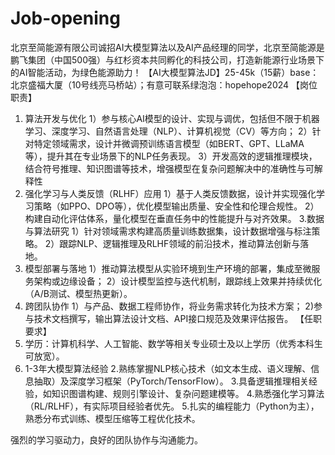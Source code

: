 # Job-opening
北京至简能源有限公司诚招AI大模型算法以及AI产品经理的同学，北京至简能源是鹏飞集团（中国500强）与红杉资本共同孵化的科技公司，打造新能源行业场景下的AI智能活动，为绿色能源助力！
【AI大模型算法JD】25-45k（15薪）base：北京盛福大厦（10号线亮马桥站）；有意可联系绿泡泡：hopehope2024 
【岗位职责】
1. 算法开发与优化
     1）参与核心AI模型的设计、实现与调优，包括但不限于机器学习、深度学习、自然语言处理（NLP）、计算机视觉（CV）等方向；
    2）针对特定领域需求，设计并微调预训练语言模型（如BERT、GPT、LLaMA等），提升其在专业场景下的NLP任务表现。
   3）开发高效的逻辑推理模块，结合符号推理、知识图谱等技术，增强模型在复杂问题解决中的准确性与可解释性
2. 强化学习与人类反馈（RLHF）应用
   1）基于人类反馈数据，设计并实现强化学习策略（如PPO、DPO等），优化模型输出质量、安全性和伦理合规性。
   2）构建自动化评估体系，量化模型在垂直任务中的性能提升与对齐效果。
3.数据与算法研究
   1）针对领域需求构建高质量训练数据集，设计数据增强与标注策略。
   2）跟踪NLP、逻辑推理及RLHF领域的前沿技术，推动算法创新与落地。
4. 模型部署与落地
   1）推动算法模型从实验环境到生产环境的部署，集成至微服务架构或边缘设备；
   2）设计模型监控与迭代机制，跟踪线上效果并持续优化（A/B测试、模型热更新）。
5. 跨团队协作
   1）与产品、数据工程师协作，将业务需求转化为技术方案；
   2)参与技术文档撰写，输出算法设计文档、API接口规范及效果评估报告。
【任职要求】
1. 学历：计算机科学、人工智能、数学等相关专业硕士及以上学历（优秀本科生可放宽）。
2. 1-3年大模型算法经验
2.熟练掌握NLP核心技术（如文本生成、语义理解、信息抽取）及深度学习框架（PyTorch/TensorFlow）。
3.具备逻辑推理相关经验，如知识图谱构建、规则引擎设计、复杂问题建模等。
4.熟悉强化学习算法（RL/RLHF），有实际项目经验者优先。
5.扎实的编程能力（Python为主），熟悉分布式训练、模型压缩等工程优化技术。

强烈的学习驱动力，良好的团队协作与沟通能力。
